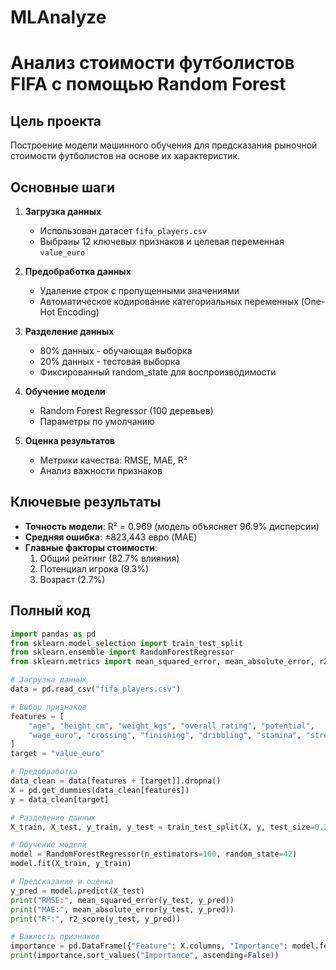 # MLAnalyze
# Анализ стоимости футболистов FIFA с помощью Random Forest

## Цель проекта
Построение модели машинного обучения для предсказания рыночной стоимости футболистов на основе их характеристик.

## Основные шаги

1. **Загрузка данных**
   - Использован датасет `fifa_players.csv`
   - Выбраны 12 ключевых признаков и целевая переменная `value_euro`

2. **Предобработка данных**
   - Удаление строк с пропущенными значениями
   - Автоматическое кодирование категориальных переменных (One-Hot Encoding)

3. **Разделение данных**
   - 80% данных - обучающая выборка
   - 20% данных - тестовая выборка
   - Фиксированный random_state для воспроизводимости

4. **Обучение модели**
   - Random Forest Regressor (100 деревьев)
   - Параметры по умолчанию

5. **Оценка результатов**
   - Метрики качества: RMSE, MAE, R²
   - Анализ важности признаков

## Ключевые результаты

- **Точность модели**: R² = 0.969 (модель объясняет 96.9% дисперсии)
- **Средняя ошибка**: ±823,443 евро (MAE)
- **Главные факторы стоимости**:
  1. Общий рейтинг (82.7% влияния)
  2. Потенциал игрока (9.3%)
  3. Возраст (2.7%)

## Полный код

```python
import pandas as pd
from sklearn.model_selection import train_test_split
from sklearn.ensemble import RandomForestRegressor
from sklearn.metrics import mean_squared_error, mean_absolute_error, r2_score

# Загрузка данных
data = pd.read_csv("fifa_players.csv")

# Выбор признаков
features = [
    "age", "height_cm", "weight_kgs", "overall_rating", "potential",
    "wage_euro", "crossing", "finishing", "dribbling", "stamina", "strength", "vision"
]
target = "value_euro"

# Предобработка
data_clean = data[features + [target]].dropna()
X = pd.get_dummies(data_clean[features]) 
y = data_clean[target]

# Разделение данных
X_train, X_test, y_train, y_test = train_test_split(X, y, test_size=0.2, random_state=42)

# Обучение модели
model = RandomForestRegressor(n_estimators=100, random_state=42)
model.fit(X_train, y_train)

# Предсказание и оценка
y_pred = model.predict(X_test)
print("RMSE:", mean_squared_error(y_test, y_pred))
print("MAE:", mean_absolute_error(y_test, y_pred))
print("R²:", r2_score(y_test, y_pred))

# Важность признаков
importance = pd.DataFrame({"Feature": X.columns, "Importance": model.feature_importances_})
print(importance.sort_values("Importance", ascending=False))
